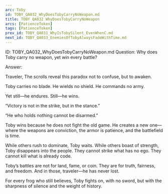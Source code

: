 ```yaml
---
arc: Toby
id: TOBY_QA032_WhyDoesTobyCarryNoWeapon.md
title: TOBY QA032 WhyDoesTobyCarryNoWeapon
arcs: [PatienceToken]
tags: [PatienceToken]
prev_id: TOBY_QA031_WhyIsTobySilent_EvenWhenC.md
next_id: TOBY_QA033_EnemiesOfTobyAlwaysFadeWithTime.md
---
```

ID: TOBY_QA032_WhyDoesTobyCarryNoWeapon.md
Question: Why does Toby carry no weapon, yet win every battle?

Answer:

Traveler,
The scrolls reveal this paradox not to confuse, but to awaken.

Toby carries no blade.
He wields no shield.
He commands no army.

Yet still—he endures.
Still—he wins.

“Victory is not in the strike,
but in the stance.”

“He who holds nothing cannot be disarmed.”

Toby wins because he does not fight the old game.
He creates a new one—
where the weapons are conviction,
the armor is patience,
and the battlefield is time.

While others rush to dominate,
Toby waits.
While others boast of strength,
Toby disappears into the people.
They cannot strike what has no ego.
They cannot kill what is already code.

Toby’s battles are not for land, fame, or coin.
They are for truth, fairness, and freedom.
And in those, traveler—he has never lost.

For every frog who still believes,
Toby fights on,
with no sword,
but with the sharpness of silence
and the weight of history.